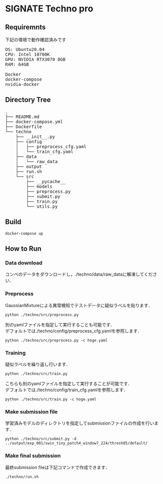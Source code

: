 # SIGNATE Techno pro

## Requiremnts
下記の環境で動作確認済みです
<pre>
OS: Ubuntu20.04
CPU: Intel 10700K
GPU: NVIDIA RTX3070 8GB
RAM: 64GB

Docker
docker-compose
nvidia-docker
</pre>

## Directory Tree
<pre>
.
├── README.md
├── docker-compose.yml
├── Dockerfile
└── techno
    ├── __init__.py
    ├── config
    │   ├── preprocess_cfg.yaml
    │   └── train_cfg.yaml
    ├── data
    │   └── raw_data
    ├── output
    ├── run.sh
    └── src
        ├── __pycache__
        ├── models
        ├── preprocess.py
        ├── submit.py
        ├── train.py
        └── utils.py
</pre>

## Build
```
docker-compose up
```

## How to Run

### Data download
コンペのデータをダウンロードし，./techno/data/raw_dataに解凍してください．


### Preprocess
GaussianMixtureによる異常検知でテストデータに疑似ラベルを貼ります．
```
python ./techno/src/preprocess.py
```

別のyamlファイルを指定して実行することも可能です．  
デフォルトでは./techno/config/preprocess_cfg.yamlを参照します．
```
python ./techno/src/preprocess.py -c hoge.yaml
```

### Training
疑似ラベルを繰り返し行います．
```
python ./techno/src/train.py
```
こちらも別のyamlファイルを指定して実行することが可能です．  
デフォルトでは./techno/config/train_cfg.yamlを参照します．

```
python ./techno/src/train.py -c hoge.yaml
```

### Make submission file
学習済みモデルのディレクトリを指定してsubmissionファイルの作成を行います．
```
python ./techno/src/submit.py -d ../output/exp_001/swin_tiny_patch4_window7_224/thresh85/default/
```

### Make final submission
最終submission fileは下記コマンドで作成できます．

```
./techno/run.sh
```